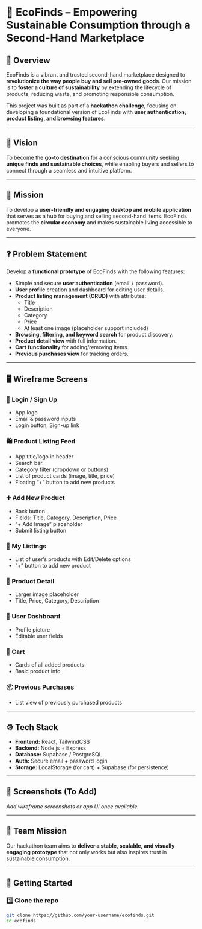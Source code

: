 # 🌿 EcoFinds – Empowering Sustainable Consumption through a Second-Hand Marketplace  

## 📌 Overview  
EcoFinds is a vibrant and trusted second-hand marketplace designed to **revolutionize the way people buy and sell pre-owned goods**. Our mission is to **foster a culture of sustainability** by extending the lifecycle of products, reducing waste, and promoting responsible consumption.  

This project was built as part of a **hackathon challenge**, focusing on developing a foundational version of EcoFinds with **user authentication, product listing, and browsing features**.  

---

## 🎯 Vision  
To become the **go-to destination** for a conscious community seeking **unique finds and sustainable choices**, while enabling buyers and sellers to connect through a seamless and intuitive platform.  

---

## 🚀 Mission  
To develop a **user-friendly and engaging desktop and mobile application** that serves as a hub for buying and selling second-hand items. EcoFinds promotes the **circular economy** and makes sustainable living accessible to everyone.  

---

## ❓ Problem Statement  
Develop a **functional prototype** of EcoFinds with the following features:  
- Simple and secure **user authentication** (email + password).  
- **User profile** creation and dashboard for editing user details.  
- **Product listing management (CRUD)** with attributes:  
  - Title  
  - Description  
  - Category  
  - Price  
  - At least one image (placeholder support included)  
- **Browsing, filtering, and keyword search** for product discovery.  
- **Product detail view** with full information.  
- **Cart functionality** for adding/removing items.  
- **Previous purchases view** for tracking orders.  

---

## 🖥️ Wireframe Screens  

### 🔑 Login / Sign Up  
- App logo  
- Email & password inputs  
- Login button, Sign-up link  

### 🛍️ Product Listing Feed  
- App title/logo in header  
- Search bar  
- Category filter (dropdown or buttons)  
- List of product cards (image, title, price)  
- Floating “+” button to add new products  

### ➕ Add New Product  
- Back button  
- Fields: Title, Category, Description, Price  
- “+ Add Image” placeholder  
- Submit listing button  

### 📂 My Listings  
- List of user’s products with Edit/Delete options  
- “+” button to add new product  

### 📄 Product Detail  
- Larger image placeholder  
- Title, Price, Category, Description  

### 👤 User Dashboard  
- Profile picture  
- Editable user fields  

### 🛒 Cart  
- Cards of all added products  
- Basic product info  

### 📦 Previous Purchases  
- List view of previously purchased products  

---

## ⚙️ Tech Stack  
- **Frontend:** React, TailwindCSS  
- **Backend:** Node.js + Express  
- **Database:** Supabase / PostgreSQL  
- **Auth:** Secure email + password login  
- **Storage:** LocalStorage (for cart) + Supabase (for persistence)  

---

## 📸 Screenshots (To Add)  
_Add wireframe screenshots or app UI once available._  

---

## 🤝 Team Mission  
Our hackathon team aims to **deliver a stable, scalable, and visually engaging prototype** that not only works but also inspires trust in sustainable consumption.  

---

## 🏁 Getting Started  

### 1️⃣ Clone the repo  
```bash
git clone https://github.com/your-username/ecofinds.git
cd ecofinds
```